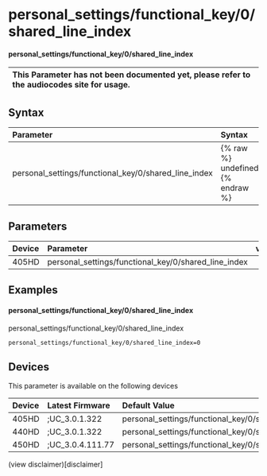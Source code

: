 ﻿---
description: personal_settings/functional_key/0/shared_line_index
search:
    keywords: ['personal_settings','functional_key','0','shared_line_index']
---

# personal_settings/functional_key/0/shared_line_index

#### personal_settings/functional_key/0/shared_line_index


| This Parameter has not been documented yet, please refer to the audiocodes site for usage.  |
| :--- |

## Syntax
| Parameter | Syntax |
| :--- | :--- |
|personal_settings/functional_key/0/shared_line_index | {% raw %} undefined {% endraw %} |

## Parameters
|Device|Parameter|value|Description|
|:---|:---|:---|:---|
| 405HD | personal_settings/functional_key/0/shared_line_index |  |  |

## Examples
#### personal_settings/functional_key/0/shared_line_index

personal_settings/functional_key/0/shared_line_index

```
personal_settings/functional_key/0/shared_line_index=0
```

## Devices
This parameter is available on the following devices

| Device | Latest Firmware | Default Value |
|:---|:---|:---|
| 405HD | ;UC_3.0.1.322 | personal_settings/functional_key/0/shared_line_index=0 
| 440HD | ;UC_3.0.1.322 | personal_settings/functional_key/0/shared_line_index=0 
| 450HD | ;UC_3.0.4.111.77 | personal_settings/functional_key/0/shared_line_index=0 

(view disclaimer)[disclaimer]

